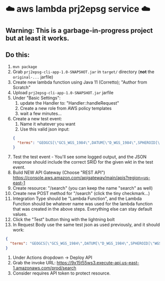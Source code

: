 # ☁️ aws lambda prj2epsg service ☁️
## Warning: This is a garbage-in-progress project but at least it works.
## Do this:
1. `mvn package`
1.  Grab `prj2epsg-cli-app-1.0-SNAPSHOT.jar` in `target/` directory (**not** the `original-...` jarfile)
1. Create new lambda function using Java 11 (Corretto); "Author from Scratch"
1. Upload `prj2epsg-cli-app-1.0-SNAPSHOT.jar` jarfile
1. Under "Basic Settings":
    1. update the Handler to: "Handler::handleRequest"
    1. Create a new role from AWS policy templates
    1. wait a few minutes...
1. Create a new test event:
    1. Name it whatever you want
    1. Use this valid json input:
    ``` json
    {
      "terms": "GEOGCS[\"GCS_WGS_1984\",DATUM[\"D_WGS_1984\",SPHEROID[\"WGS_1984\",6378137.0,298.257223563]],PRIMEM[\"Greenwich\",0.0],UNIT[\"Degree\",0.0174532925199433]]"
    }
    ```
1. Test the test event - You'll see some logged output, and the JSON response should include the correct SRID for the given wkt in the test event.
1. Build NEW API Gateway (Choose "REST API") https://console.aws.amazon.com/apigateway/main/apis?region=us-east-1
1. Create resource: "/search" (you can keep the name "search" as well)
1. Create new POST method for "/search" (click the tiny checkmark...)
1. Integration Type should be "Lambda Function", and the Lambda Function should be whatever name was used for the lambda function that was created in the above steps. Everything else can stay default values.
1. Click the "Test" button thing with the lightning bolt
1. In Request Body use the same test json as used previously, and it should work:
```json
{
  "terms": "GEOGCS[\"GCS_WGS_1984\",DATUM[\"D_WGS_1984\",SPHEROID[\"WGS_1984\",6378137.0,298.257223563]],PRIMEM[\"Greenwich\",0.0],UNIT[\"Degree\",0.0174532925199433]]"
}
```
1. Under Actions dropdown -> Deploy API
1. Grab the invoke URL: https://9x15t55ws3.execute-api.us-east-1.amazonaws.com/prod/search
1. Consider requires API token to protect resource.

